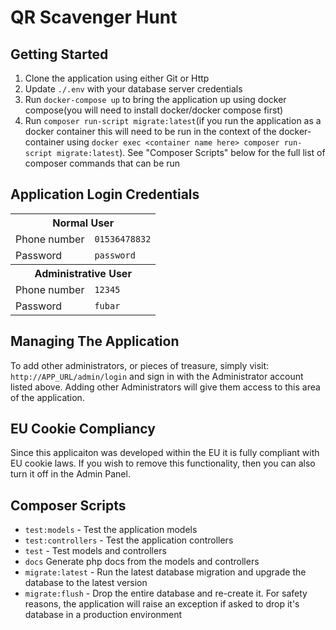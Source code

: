 # QR Scavenger Hunt

## Getting Started

1. Clone the application using either Git or Http
1. Update `./.env` with your database server credentials
1. Run `docker-compose up` to bring the application up using docker compose(you will need to install docker/docker compose first)
1. Run `composer run-script migrate:latest`(if you run the application as a docker container this will need to be run in the context of the docker-container using `docker exec <container name here> composer run-script migrate:latest`). See "Composer Scripts" below for the full list of composer commands that can be run

## Application Login Credentials

<table>
  <tr>
    <th colspan="2">Normal User</th>
  </tr>
  <tr>
    <td>Phone number</td> <td><code>01536478832</code></td>
  </tr>
  <tr>
    <td>Password</td> <td><code>password</code></td>
  </tr>
  <tr>
    <th colspan="2">Administrative User</th>
  </td>
  <tr>
    <td>Phone number</td> <td><code>12345</code></td>
  </tr>
  <tr>
    <td>Password</td> <td><code>fubar</code></td>
  </tr>
</table>

## Managing The Application

To add other administrators, or pieces of treasure, simply visit: `http://APP_URL/admin/login` and sign in with the Administrator account listed above.
Adding other Administrators will give them access to this area of the application.

## EU Cookie Compliancy

Since this applicaiton was developed within the EU it is fully compliant with EU cookie laws. If you wish to remove this functionality, then you can also turn it off in the Admin Panel.

## Composer Scripts

- `test:models` - Test the application models
- `test:controllers` - Test the application controllers
- `test` - Test models and controllers
- `docs` Generate php docs from the models and controllers
- `migrate:latest` - Run the latest database migration and upgrade the database to the latest version
- `migrate:flush` - Drop the entire database and re-create it. For safety reasons, the application will raise an exception if asked to drop it's database in a production environment
